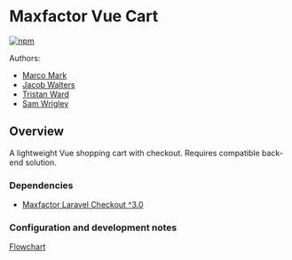 # Maxfactor Vue Cart

[![npm](https://img.shields.io/npm/v/maxfactor-vue-cart.svg?style=for-the-badge)](https://www.npmjs.com/package/maxfactor-vue-cart)

Authors:

* [Marco Mark](mailto:marco.mark@dewsign.co.uk)
* [Jacob Walters](mailto:jacob.walters@dewsign.co.uk)
* [Tristan Ward](mailto:tristan.ward@dewsign.co.uk)
* [Sam Wrigley](mailto:sam.wrigley@dewsign.co.uk)

## Overview

A lightweight Vue shopping cart with checkout. Requires compatible back-end solution.

### Dependencies

* [Maxfactor Laravel Checkout ^3.0](https://github.com/dewsign/maxfactor-laravel-checkout)

### Configuration and development notes

[Flowchart](https://github.com/dewsign/maxfactor-laravel-checkout/blob/master/flowdiagram.svg)